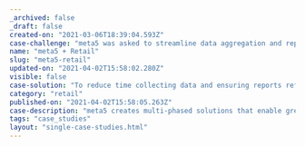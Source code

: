 ```yaml
---
_archived: false
_draft: false
created-on: "2021-03-06T18:39:04.593Z"
case-challenge: "meta5 was asked to streamline data aggregation and report creation for a retailer's SKU inventory, while making sure both the data and the reports were timely, accurate and comprehensive. This included reducing the amount of time the retailer's data analysts were collecting data, which was consuming 80% of their time. "
name: "meta5 + Retail"
slug: "meta5-retail"
updated-on: "2021-04-02T15:58:02.280Z"
visible: false
case-solution: "To reduce time collecting data and ensuring reports reflected timely, accurate data, meta5 created a proprietary, all-inclusive data warehouse in SQLServer with ETL extraction routines running on a nightly basis. meta5 also built a Product Detail Report (PDR) that detailed the SKU data lifecycle for every SKU across hundreds of stores. To scale across the organization, meta5also built starter-set applications using CAPSULE® Technology that served as a foundational template for future use cases. "
category: "retail"
published-on: "2021-04-02T15:58:05.263Z"
case-description: "meta5 creates multi-phased solutions that enable greater accuracy, transparency and visibility of reports across your organization. "
tags: "case_studies"
layout: "single-case-studies.html"
---
```




